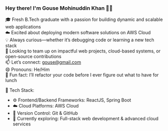 ### Hey there! I'm Gouse Mohinuddin Khan 👨‍💻

🎓 Fresh B.Tech graduate with a passion for building dynamic and scalable web applications  
☁️ Excited about deploying modern software solutions on AWS Cloud  
💡 Always curious—whether it’s debugging code or learning a new tech stack  
🤝 Looking to team up on impactful web projects, cloud-based systems, or open-source contributions  
📫 Let’s connect: [gouse@gmail.com](url)  
😄 Pronouns: He/Him  
🍜 Fun fact: I’ll refactor your code before I ever figure out what to have for lunch

🧰 Tech Stack:
- ⚙️ Frontend/Backend Frameworks: ReactJS, Spring Boot  
- ☁️ Cloud Platforms: AWS Cloud  
- 🔄 Version Control: Git & GitHub  
- 🌱 Currently exploring: Full-stack web development & advanced cloud services
